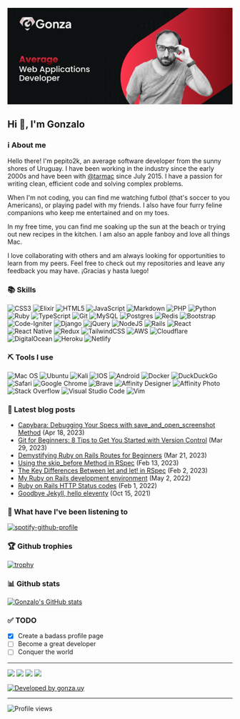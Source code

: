 [![Banner that says Gonza Robaina - average software developer, alongside a picture of Gonzalo.](https://raw.githubusercontent.com/pepito2k/pepito2k/master/github-banner.png)](https://gonza.uy)

## Hi 👋, I'm Gonzalo

### ℹ️ About me
Hello there! I'm pepito2k, an average software developer from the sunny shores of Uruguay. I have been working in the industry since the early 2000s and have been with [@tarmac](https://github.com/tarmac) since July 2015. I have a passion for writing clean, efficient code and solving complex problems.

When I'm not coding, you can find me watching futbol (that's soccer to you Americans), or playing padel with my friends. I also have four furry feline companions who keep me entertained and on my toes.

In my free time, you can find me soaking up the sun at the beach or trying out new recipes in the kitchen. I am also an apple fanboy and love all things Mac.

I love collaborating with others and am always looking for opportunities to learn from my peers. Feel free to check out my repositories and leave any feedback you may have. ¡Gracias y hasta luego!

### 📚 Skills
![CSS3](https://img.shields.io/badge/css3-%231572B6.svg?style=for-the-badge&logo=css3&logoColor=white)
![Elixir](https://img.shields.io/badge/elixir-%234B275F.svg?style=for-the-badge&logo=elixir&logoColor=white)
![HTML5](https://img.shields.io/badge/html5-%23E34F26.svg?style=for-the-badge&logo=html5&logoColor=white)
![JavaScript](https://img.shields.io/badge/javascript-%23323330.svg?style=for-the-badge&logo=javascript&logoColor=%23F7DF1E)
![Markdown](https://img.shields.io/badge/markdown-%23000000.svg?style=for-the-badge&logo=markdown&logoColor=white)
![PHP](https://img.shields.io/badge/php-%23777BB4.svg?style=for-the-badge&logo=php&logoColor=white)
![Python](https://img.shields.io/badge/python-3670A0?style=for-the-badge&logo=python&logoColor=ffdd54)
![Ruby](https://img.shields.io/badge/ruby-%23CC342D.svg?style=for-the-badge&logo=ruby&logoColor=white)
![TypeScript](https://img.shields.io/badge/typescript-%23007ACC.svg?style=for-the-badge&logo=typescript&logoColor=white)
![Git](https://img.shields.io/badge/git-%23F05033.svg?style=for-the-badge&logo=git&logoColor=white)
![MySQL](https://img.shields.io/badge/mysql-%2300f.svg?style=for-the-badge&logo=mysql&logoColor=white)
![Postgres](https://img.shields.io/badge/postgres-%23316192.svg?style=for-the-badge&logo=postgresql&logoColor=white)
![Redis](https://img.shields.io/badge/redis-%23DD0031.svg?style=for-the-badge&logo=redis&logoColor=white)
![Bootstrap](https://img.shields.io/badge/bootstrap-%23563D7C.svg?style=for-the-badge&logo=bootstrap&logoColor=white)
![Code-Igniter](https://img.shields.io/badge/CodeIgniter-%23EF4223.svg?style=for-the-badge&logo=codeIgniter&logoColor=white)
![Django](https://img.shields.io/badge/django-%23092E20.svg?style=for-the-badge&logo=django&logoColor=white)
![jQuery](https://img.shields.io/badge/jquery-%230769AD.svg?style=for-the-badge&logo=jquery&logoColor=white)
![NodeJS](https://img.shields.io/badge/node.js-6DA55F?style=for-the-badge&logo=node.js&logoColor=white)
![Rails](https://img.shields.io/badge/rails-%23CC0000.svg?style=for-the-badge&logo=ruby-on-rails&logoColor=white)
![React](https://img.shields.io/badge/react-%2320232a.svg?style=for-the-badge&logo=react&logoColor=%2361DAFB)
![React Native](https://img.shields.io/badge/react_native-%2320232a.svg?style=for-the-badge&logo=react&logoColor=%2361DAFB)
![Redux](https://img.shields.io/badge/redux-%23593d88.svg?style=for-the-badge&logo=redux&logoColor=white)
![TailwindCSS](https://img.shields.io/badge/tailwindcss-%2338B2AC.svg?style=for-the-badge&logo=tailwind-css&logoColor=white)
![AWS](https://img.shields.io/badge/AWS-%23FF9900.svg?style=for-the-badge&logo=amazon-aws&logoColor=white)
![Cloudflare](https://img.shields.io/badge/Cloudflare-F38020?style=for-the-badge&logo=Cloudflare&logoColor=white)
![DigitalOcean](https://img.shields.io/badge/DigitalOcean-%230167ff.svg?style=for-the-badge&logo=digitalOcean&logoColor=white)
![Heroku](https://img.shields.io/badge/heroku-%23430098.svg?style=for-the-badge&logo=heroku&logoColor=white)
![Netlify](https://img.shields.io/badge/netlify-%23000000.svg?style=for-the-badge&logo=netlify&logoColor=#00C7B7)

### ⛏ Tools I use
![Mac OS](https://img.shields.io/badge/mac%20os-000000?style=for-the-badge&logo=macos&logoColor=F0F0F0)
![Ubuntu](https://img.shields.io/badge/Ubuntu-E95420?style=for-the-badge&logo=ubuntu&logoColor=white)
![Kali](https://img.shields.io/badge/Kali-268BEE?style=for-the-badge&logo=kalilinux&logoColor=white)
![IOS](https://img.shields.io/badge/iOS-000000?style=for-the-badge&logo=ios&logoColor=white)
![Android](https://img.shields.io/badge/Android-3DDC84?style=for-the-badge&logo=android&logoColor=white)
![Docker](https://img.shields.io/badge/docker-%230db7ed.svg?style=for-the-badge&logo=docker&logoColor=white)
![DuckDuckGo](https://img.shields.io/badge/DuckDuckGo-DE5833?style=for-the-badge&logo=DuckDuckGo&logoColor=white)
![Safari](https://img.shields.io/badge/Safari-000000?style=for-the-badge&logo=Safari&logoColor=white)
![Google Chrome](https://img.shields.io/badge/Google%20Chrome-4285F4?style=for-the-badge&logo=GoogleChrome&logoColor=white)
![Brave](https://img.shields.io/badge/Brave-FB542B?style=for-the-badge&logo=Brave&logoColor=white)
![Affinity Designer](https://img.shields.io/badge/affinity%20desginer-%231B72BE.svg?style=for-the-badge&logo=affinity-designer&logoColor=white)
![Affinity Photo](https://img.shields.io/badge/affinityphoto-%237E4DD2.svg?style=for-the-badge&logo=affinity-photo&logoColor=white)
![Stack Overflow](https://img.shields.io/badge/-Stackoverflow-FE7A16?style=for-the-badge&logo=stack-overflow&logoColor=white)
![Visual Studio Code](https://img.shields.io/badge/Visual%20Studio%20Code-0078d7.svg?style=for-the-badge&logo=visual-studio-code&logoColor=white)
![Vim](https://img.shields.io/badge/VIM-%2311AB00.svg?style=for-the-badge&logo=vim&logoColor=white)

### 📝 Latest blog posts

- [Capybara: Debugging Your Specs with save_and_open_screenshot Method](https://gonza.uy/blog/capybara-save-and-open-screenshot/) (Apr 18, 2023)
- [Git for Beginners: 8 Tips to Get You Started with Version Control](https://gonza.uy/blog/git-for-beginners-8-tips-to-get-you-started-with-version-control/) (Mar 29, 2023)
- [Demystifying Ruby on Rails Routes for Beginners](https://gonza.uy/blog/demystifying-ruby-on-rails-routes-for-beginners/) (Mar 21, 2023)
- [Using the skip_before Method in RSpec](https://gonza.uy/blog/using-the-skip_before-method-in-rspec/) (Feb 13, 2023)
- [The Key Differences Between let and let! in RSpec](https://gonza.uy/blog/the-key-differences-between-let-rspec/) (Feb 2, 2023)
- [My Ruby on Rails development environment](https://gonza.uy/blog/my-ruby-on-rails-development-environment/) (May 2, 2022)
- [Ruby on Rails HTTP Status codes](https://gonza.uy/blog/ruby-on-rails-http-status-codes/) (Feb 1, 2022)
- [Goodbye Jekyll, hello eleventy](https://gonza.uy/blog/goodbye-jekyll-hello-eleventy/) (Oct 15, 2021)

### 🎸 What have I've been listening to
[![spotify-github-profile](https://spotify-github-profile.vercel.app/api/view?uid=31tcnpgcpq4ggokzbvnw4aga7wky&cover_image=true&theme=novatorem&bar_color=53b14f&bar_color_cover=false)](https://github.com/kittinan/spotify-github-profile)

### 🏆 Github trophies
[![trophy](https://github-profile-trophy.vercel.app/?username=pepito2k&column=6&margin-w=15&margin-h=15&no-bg=true&no-frame=true)](https://github.com/ryo-ma/github-profile-trophy)

### 📊 Github stats

[![Gonzalo's GitHub stats](https://github-readme-stats.vercel.app/api?username=pepito2k&show_icons=true&theme=graywhite)](https://github.com/pepito2k/github-readme-stats)

### ✅ TODO
- [x] Create a badass profile page
- [ ] Become a great developer
- [ ] Conquer the world

---
[![](https://img.shields.io/badge/Facebook-white?logo=facebook&style=flat)](https://www.facebook.com/GonzaloRobaina/) [![](https://img.shields.io/badge/Twitter-blue?logo=Twitter&style=flat)](https://twitter.com/gonzalorobaina) [![](https://img.shields.io/badge/Instagram-white?logo=instagram&style=flat)](https://www.instagram.com/pepito2k/) [![](https://img.shields.io/badge/LinkedIn-blue?logo=Linkedin&style=flat)](https://www.linkedin.com/in/gonzalorobaina/)

[![Developed by gonza.uy](https://img.shields.io/badge/developed%20by-gonza.uy-red)](https://gonza.uy)

---

![Profile views](https://komarev.com/ghpvc/?username=pepito2k&label=Profile%20views&color=0e75b6&style=flat)
